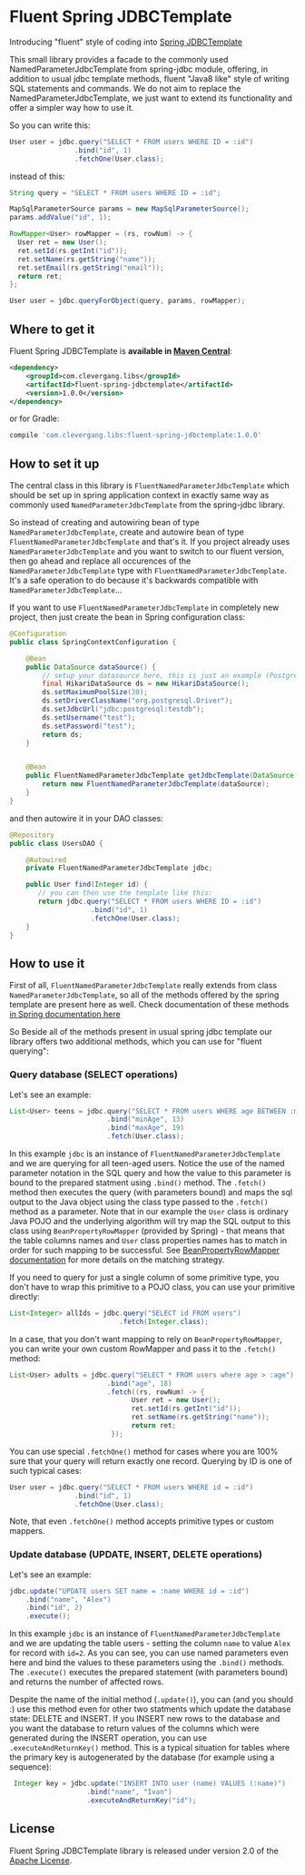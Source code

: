 # Fluent Spring JDBCTemplate

Introducing "fluent" style of coding into [Spring JDBCTemplate](https://docs.spring.io/spring/docs/current/spring-framework-reference/html/jdbc.html)

This small library provides a facade to the commonly used NamedParameterJdbcTemplate from spring-jdbc module, offering, in addition to usual jdbc template methods, fluent "Java8 like" style of writing SQL statements and commands. We do not aim to replace the NamedParameterJdbcTemplate, we just want to extend its functionality and offer a simpler way how to use it.

So you can write this:
```java
User user = jdbc.query("SELECT * FROM users WHERE ID = :id")
                .bind("id", 1)
                .fetchOne(User.class);
```


instead of this:

```java
String query = "SELECT * FROM users WHERE ID = :id";

MapSqlParameterSource params = new MapSqlParameterSource();
params.addValue("id", 1);

RowMapper<User> rowMapper = (rs, rowNum) -> {
  User ret = new User();
  ret.setId(rs.getInt("id"));
  ret.setName(rs.getString("name"));
  ret.setEmail(rs.getString("email"));
  return ret;
};

User user = jdbc.queryForObject(query, params, rowMapper);
```

## Where to get it

Fluent Spring JDBCTemplate is **available in [Maven Central](https://search.maven.org/#artifactdetails%7Ccom.clevergang.libs%7Cfluent-spring-jdbctemplate%7C1.0.0%7Cjar)**:

```xml
<dependency>
    <groupId>com.clevergang.libs</groupId>
    <artifactId>fluent-spring-jdbctemplate</artifactId>
    <version>1.0.0</version>
</dependency>
```

or for Gradle:

```groovy
compile 'com.clevergang.libs:fluent-spring-jdbctemplate:1.0.0'
```

## How to set it up

The central class in this library is `FluentNamedParameterJdbcTemplate` which should be set up in spring application context in exactly same way as commonly used `NamedParameterJdbcTemplate` from the spring-jdbc library.

So instead of creating and autowiring bean of type `NamedParameterJdbcTemplate`, create and autowire bean of type `FluentNamedParameterJdbcTemplate` and that's it. If you project already uses `NamedParameterJdbcTemplate` and you want to switch to our fluent version, then go ahead and replace all occurences of the `NamedParameterJdbcTemplate` type with `FluentNamedParameterJdbcTemplate`. It's a safe operation to do because it's backwards compatible with `NamedParameterJdbcTemplate`...

If you want to use `FluentNamedParameterJdbcTemplate` in completely new project, then just create the bean in Spring configuration class:

```java
@Configuration
public class SpringContextConfiguration {

    @Bean
    public DataSource dataSource() {
        // setup your datasource here, this is just an example (PostgreSQL on localhost with HikariCP)
        final HikariDataSource ds = new HikariDataSource();
        ds.setMaximumPoolSize(30);
        ds.setDriverClassName("org.postgresql.Driver");
        ds.setJdbcUrl("jdbc:postgresql:testdb");
        ds.setUsername("test");
        ds.setPassword("test");
        return ds;
    }


    @Bean
    public FluentNamedParameterJdbcTemplate getJdbcTemplate(DataSource dataSource) {
        return new FluentNamedParameterJdbcTemplate(dataSource);
    }
}
```

and then autowire it in your DAO classes:

```java
@Repository
public class UsersDAO {

    @Autowired
    private FluentNamedParameterJdbcTemplate jdbc;

    public User find(Integer id) {
       // you can then use the template like this:
       return jdbc.query("SELECT * FROM users WHERE ID = :id")
                    .bind("id", 1)
                    .fetchOne(User.class);
    }
}
```

## How to use it

First of all, `FluentNamedParameterJdbcTemplate` really extends from class `NamedParameterJdbcTemplate`, so all of the methods offered by the spring template are present here as well. Check documentation of these methods [in Spring documentation here](https://docs.spring.io/spring/docs/current/spring-framework-reference/html/jdbc.html#jdbc-NamedParameterJdbcTemplate)

So Beside all of the methods present in usual spring jdbc template our library offers two additional methods, which you can use for "fluent querying":

### Query database (SELECT operations)

Let's see an example:

```java
List<User> teens = jdbc.query("SELECT * FROM users WHERE age BETWEEN :minAge AND :maxAge")
                        .bind("minAge", 13)
                        .bind("maxAge", 19)
                        .fetch(User.class);
```                    

In this example `jdbc` is an instance of `FluentNamedParameterJdbcTemplate` and we are querying for all teen-aged users. Notice the use of the named parameter notation in the SQL query and how the value to this parameter is bound to the prepared statment using `.bind()` method. The `.fetch()` method then executes the query (with parameters bound) and maps the sql output to the Java object using the class type passed to the `.fetch()` method as a parameter. Note that in our example the `User` class is ordinary Java POJO and the underlying algorithm will try map the SQL output to this class using `BeanPropertyRowMapper` (provided by Spring) - that means that the table columns names and `User` class properties names has to match in order for such mapping to be successful. See [BeanPropertyRowMapper documentation](http://docs.spring.io/spring/docs/current/javadoc-api/org/springframework/jdbc/core/BeanPropertyRowMapper.html) for more details on the matching strategy.

If you need to query for just a single column of some primitive type, you don't have to wrap this primitive to a POJO class, you can use your primitive directly:

```java
List<Integer> allIds = jdbc.query("SELECT id FROM users")
                           .fetch(Integer.class);
```                    

In a case, that you don't want mapping to rely on `BeanPropertyRowMapper`, you can write your own custom RowMapper and pass it to the `.fetch()` method:

```java
List<User> adults = jdbc.query("SELECT * FROM users where age > :age")
                        .bind("age", 18)
                        .fetch((rs, rowNum) -> {
                              User ret = new User();
                              ret.setId(rs.getInt("id"));
                              ret.setName(rs.getString("name"));        
                              return ret;
                         });
```              

You can use special `.fetchOne()` method for cases where you are 100% sure that your query will return exactly one record. Querying by ID is one of such typical cases:

```java
User user = jdbc.query("SELECT * FROM users WHERE id = :id")
                .bind("id", 1)
                .fetchOne(User.class);
```                    

Note, that even `.fetchOne()` method accepts primitive types or custom mappers.

### Update database (UPDATE, INSERT, DELETE operations) 

Let's see an example:

```java
jdbc.update("UPDATE users SET name = :name WHERE id = :id")
    .bind("name", "Alex")
    .bind("id", 2)
    .execute();
```
In this example `jdbc` is an instance of `FluentNamedParameterJdbcTemplate` and we are updating the table users - setting the column `name` to value `Alex` for record with `id=2`. As you can see, you can use named parameters even here and bind the values to these parameters using the `.bind()` methods. The `.execute()` executes the prepared statement (with parameters bound) and returns the number of affected rows.

Despite the name of the initial method (`.update()`), you can (and you should :) use this method even for other two statments which update the database state: DELETE and INSERT. If you INSERT new rows to the database and you want the database to return values of the columns which were generated during the INSERT operation, you can use `.executeAndReturnKey()` method. This is a typical situation for tables where the primary key is autogenerated by the database (for example using a sequence):

```java
 Integer key = jdbc.update("INSERT INTO user (name) VALUES (:name)")
                   .bind("name", "Ivan")
                   .executeAndReturnKey("id");
```

## License
Fluent Spring JDBCTemplate library is released under version 2.0 of the [Apache License][].

[Apache License]: http://www.apache.org/licenses/LICENSE-2.0
